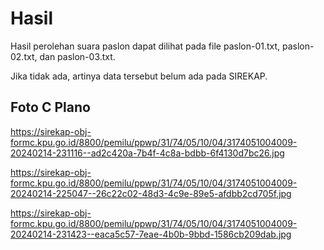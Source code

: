 # Hasil

Hasil perolehan suara paslon dapat dilihat pada file paslon-01.txt, paslon-02.txt, dan paslon-03.txt.

Jika tidak ada, artinya data tersebut belum ada pada SIREKAP.

## Foto C Plano

https://sirekap-obj-formc.kpu.go.id/8800/pemilu/ppwp/31/74/05/10/04/3174051004009-20240214-231116--ad2c420a-7b4f-4c8a-bdbb-6f4130d7bc26.jpg

https://sirekap-obj-formc.kpu.go.id/8800/pemilu/ppwp/31/74/05/10/04/3174051004009-20240214-225047--26c22c02-48d3-4c9e-89e5-afdbb2cd705f.jpg

https://sirekap-obj-formc.kpu.go.id/8800/pemilu/ppwp/31/74/05/10/04/3174051004009-20240214-231423--eaca5c57-7eae-4b0b-9bbd-1586cb209dab.jpg
